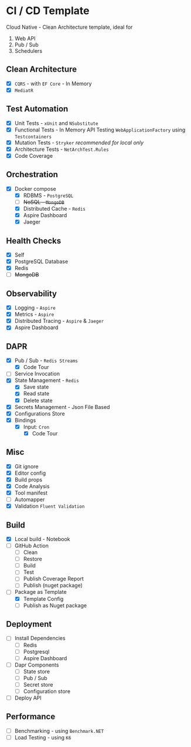 # CI / CD Template

Cloud Native - Clean Architecture template, ideal for

1. Web API
2. Pub / Sub
3. Schedulers

## Clean Architecture

- [x] `CQRS` - with `EF Core` - In Memory
- [x] `MediatR`

## Test Automation

- [x] Unit Tests - `xUnit` and `NSubstitute`
- [x] Functional Tests - In Memory API Testing `WebApplicationFactory` using `Testcontainers`
- [x] Mutation Tests - `Stryker` *recommended for local only*
- [x] Architecture Tests - `NetArchTest.Rules`
- [x] Code Coverage

## Orchestration

- [x] Docker compose
    - [x] RDBMS - `PostgreSQL`
    - [ ] ~~NoSQL - `MongoDB`~~
    - [x] Distributed Cache - `Redis`
    - [x] Aspire Dashboard
    - [x] Jaeger

## Health Checks

- [x] Self
- [x] PostgreSQL Database
- [x] Redis
- [ ] ~~MongoDB~~

## Observability

- [x] Logging - `Aspire`
- [x] Metrics - `Aspire`
- [x] Distributed Tracing - `Aspire` & `Jaeger`
- [x] Aspire Dashboard

## DAPR

- [x] Pub / Sub - `Redis Streams`
    - [x] Code Tour
- [ ] Service Invocation
- [x] State Management - `Redis`
    - [x] Save state
    - [x] Read state
    - [x] Delete state
- [x] Secrets Management - Json File Based
- [x] Configurations Store
- [x] Bindings
    - [x] Input: `Cron`
        - [x] Code Tour

## Misc

- [x] Git ignore
- [x] Editor config
- [x] Build props
- [x] Code Analysis
- [x] Tool manifest
- [ ] Automapper
- [x] Validation `Fluent Validation`

## Build

- [x] Local build - Notebook
- [ ] GitHub Action
    - [ ] Clean
    - [ ] Restore
    - [ ] Build
    - [ ] Test
    - [ ] Publish Coverage Report
    - [ ] Publish (nuget package)
- [ ] Package as Template
    - [x] Template Config
    - [ ] Publish as Nuget package

## Deployment

- [ ] Install Dependencies
    - [ ] Redis
    - [ ] Postgresql
    - [ ] Aspire Dashboard
- [ ] Dapr Components
    - [ ] State store
    - [ ] Pub / Sub
    - [ ] Secret store
    - [ ] Configuration store
- [ ] Deploy API

## Performance

- [ ] Benchmarking - using `Benchmark.NET`
- [ ] Load Testing - using `K6`
